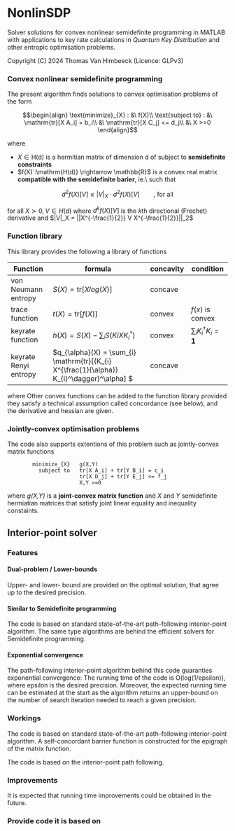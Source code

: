 # NonlinSDP
Solver solutions for convex nonlinear semidefinite programming in MATLAB with applications to key rate calculations in  *Quantum Key Distribution* and other entropic optimisation problems.

Copyright (C) 2024 Thomas Van Himbeeck (Licence: GLPv3)

### Convex nonlinear semidefinite programming 
The present algorithm finds solutions to convex optimisation problems of the form
```math
\begin{align}
            \text{minimize}_{X} : &\  f(X)\\
            \text{subject to} :   &\ \mathrm{tr}[X A_i] = b_i\\
                                  &\ \mathrm{tr}[X C_j] <= d_j\\
                                  &\ X >=0
\end{align}
```
where 
- $`X\in \mathrm{H(d)}`$ is a hermitian matrix of dimension d of subject to **semidefinite constraints**
- $`f(X)`:\mathrm{H(d)} \rightarrow \mathbb{R}`$ is a convex real matrix **compatible with the semidefinite barier**, ie.\ such that
```math
d^2 f(X)[V] \leq |V|_X \cdot d^2 f(X)[V]  \qquad \text{, for all } 
```
for all $`X \succ 0, V\in H(d)`$ where $`d^k f(X)[V]`$ is the $`k`$th directional (Frechet) derivative and $`|V|_X = ||X^{-\frac{1}{2}} V X^{-\frac{1}{2}}||_2`$

### Function library
This library provides the following a library of functions

| Function | formula | concavity | condition |
| -------- |-------- | --------- | --------- |
| von Neumann entropy | $`S(X) = \mathrm{tr}[ X log(X)]`$  | concave | |
| trace function | $`t(X) = \mathrm{tr}[ f(X)]`$ | convex | $`f(x)`$ is convex|
| keyrate function    | $`h(X) = S(X) - \sum_{i} S(K{i} X K_{i}^\dagger)`$ | convex| $`\sum_{i} K_{i}^\dagger K_{i} = \mathbf{1}`$|
| keyrate Renyi entropy | $`q_{\alpha}(X) = \sum_{i} \mathrm{tr}[(K_{i} X^{\frac{1}{\alpha}} K_{i}^\dagger)^\alpha] `$|concave| |

where 
Other convex functions can be added to the function library provided they satisfy a technical assumption called concordance (see below), and the derivative and hessian are given.

### Jointly-convex optimisation problems
The code also supports extentions of this problem such as jointly-convex matrix functions

            minimize_{X}   g(X,Y)
              subject to   tr[X A_i] + tr[Y B_i] = c_i
                           tr[X D_j] + tr[Y E_j] <= f_j
                           X,Y >=0
where *g(X,Y)* is a **joint-convex matrix function** and *X* and *Y* semidefinite hermiatian matrices that satisfy joint linear equality and inequality constaints.

## Interior-point solver

### Features

#### Dual-problem / Lower-bounds
Upper- and lower- bound are provided on the optimal solution, that agree up to the desired precision.

#### Similar to Semidefinite programming
The code is based on standard state-of-the-art path-following interior-point algorithm. The same type algorithms are behind the efficient solvers for Semidefinite programming.

#### Exponential convergence
The path-following interior-point algorithm behind this code guaranties exponential convergence: The running time of the code is O(log(1/epsilon)), where epsilon is the desired precision. Moreover, the expected running time can be estimated at the start as the algorithm returns an upper-bound on the number of search iteration needed to reach a given precision.

### Workings
The code is based on standard state-of-the-art path-following interior-point algorithm. A self-concordant barrier function is constructed for the epigraph of the matrix function.

The code is based on the interior-point path following.

### Improvements

It is expected that running time improvements could be obtained in the future.

### Provide code it is based on
